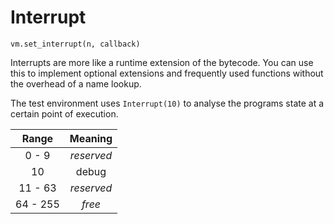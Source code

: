 # Interrupt

`vm.set_interrupt(n, callback)`

Interrupts are more like a runtime extension of the bytecode. You can use this to implement optional extensions and frequently used functions without the overhead of a name lookup.

The test environment uses `Interrupt(10)` to analyse the programs state at a certain point of execution.

| Range | Meaning |
|:-:|:-:|
| 0 - 9 | *reserved* |
| 10 | debug |
| 11 - 63 | *reserved* |
| 64 - 255 | *free* |
